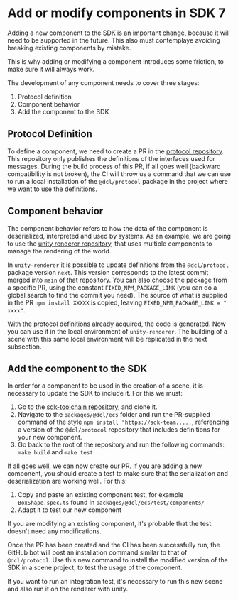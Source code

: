 # Add or modify components in SDK 7

Adding a new component to the SDK is an important change, because it will need to be supported in the future. This also must contemplaye avoiding breaking existing components by mistake.

This is why adding or modifying a component introduces some friction, to make sure it will always work. 

The development of any component needs to cover three stages:

1. Protocol definition
2. Component behavior
3. Add the component to the SDK
 
## Protocol Definition

To define a component, we need to create a PR in the [protocol repository](https://github.com/decentraland/protocol). This repository only publishes the definitions of the interfaces used for messages. During the build process of this PR, if all goes well (backward compatibility is not broken), the CI will throw us a command that we can use to run a local installation of the `@dcl/protocol` package in the project where we want to use the definitions.

## Component behavior

The component behavior refers to how the data of the component is deserialized, interpreted and used by systems.
As an example, we are going to use the [unity renderer repository](https://github.com/decentraland/unity-renderer), that uses multiple components to manage the rendering of the world.

In `unity-renderer` it is possible to update definitions from the `@dcl/protocol` package version `next`. This version corresponds to the latest commit merged into `main` of that repository. You can also choose the package from a specific PR, using the constant `FIXED_NPM_PACKAGE_LINK` (you can do a global search to find the commit you need). The source of what is supplied in the PR `npm install XXXXX` is copied, leaving `FIXED_NPM_PACKAGE_LINK = " xxxx"`.

With the protocol definitions already acquired, the code is generated. Now you can use it in the local environment of `unity-renderer`. The building of a scene with this same local environment will be replicated in the next subsection.

## Add the component to the SDK

In order for a component to be used in the creation of a scene, it is necessary to update the SDK to include it. For this we must:

1. Go to the [sdk-toolchain repository](https://github.com/decentraland/js-sdk-toolchain), and clone it.
2. Navigate to the `packages/@dcl/ecs` folder and run the PR-supplied command of the style `npm install "https://sdk-team.....`, referencing a version of the `@dcl/protocol` repository that includes definitions for your new component.
3. Go back to the root of the repository and run the following commands: `make build` and `make test`

If all goes well, we can now create our PR. If you are adding a new component, you should create a test to make sure that the serialization and deserialization are working well. For this:

1. Copy and paste an existing component test, for example `BoxShape.spec.ts` found in `packages/@dcl/ecs/test/components/`
2. Adapt it to test our new component

If you are modifying an existing component, it's probable that the test doesn't need any modifications.

Once the PR has been created and the CI has been successfully run, the GitHub bot will post an installation command similar to that of `@dcl/protocol`. Use this new command to install the modified version of the SDK in a scene project, to test the usage of the component.

If you want to run an integration test, it's necessary to run this new scene and also run it on the renderer with unity.
